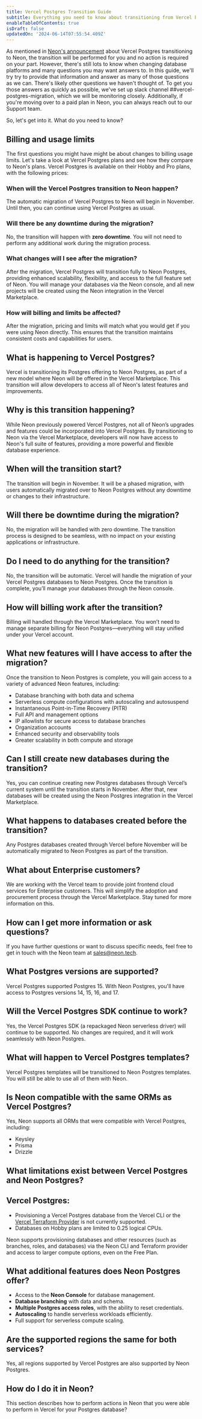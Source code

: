 ```yaml
---
title: Vercel Postgres Transition Guide
subtitle: Everything you need to know about transitioning from Vercel Postgres to Neon
enableTableOfContents: true
isDraft: false
updatedOn: '2024-06-14T07:55:54.409Z'
---
```


As mentioned in [Neon's announcement](https://neon.tech/blog/leveling-up-our-partnership-with-vercel) about Vercel Postgres transitioning to Neon, the transition will be performed for you and no action is required on your part. However, there's still lots to know when changing database platforms and many questions you may want answers to. In this guide, we'll try try to provide that information and answer as many of those questions as we can. There's likely other questions we haven't thought of. To get you those answers as quickly as possible, we've set up slack channel ##vercel-postgres-migration, which we will be monitoring closely. Additionally, if you're moving over to a paid plan in Neon, you can always reach out to our Support team.

So, let's get into it. What do you need to know?

## Billing and usage limits

The first questions you might have might be about changes to billing usage limits. Let's take a look at Vercel Postgres plans and see how they compare to Neon's plans. Vercel Postgres is available on their Hobby and Pro plans, with the following prices:

### When will the Vercel Postgres transition to Neon happen?
The automatic migration of Vercel Postgres to Neon will begin in November. Until then, you can continue using Vercel Postgres as usual.

### Will there be any downtime during the migration?
No, the transition will happen with **zero downtime**. You will not need to perform any additional work during the migration process.

### What changes will I see after the migration?
After the migration, Vercel Postgres will transition fully to Neon Postgres, providing enhanced scalability, flexibility, and access to the full feature set of Neon. You will manage your databases via the Neon console, and all new projects will be created using the Neon integration in the Vercel Marketplace.

### How will billing and limits be affected?
After the migration, pricing and limits will match what you would get if you were using Neon directly. This ensures that the transition maintains consistent costs and capabilities for users.

## What is happening to Vercel Postgres?

Vercel is transitioning its Postgres offering to Neon Postgres, as part of a new model where Neon will be offered in the Vercel Marketplace. This transition will allow developers to access all of Neon's latest features and improvements.

## Why is this transition happening?

While Neon previously powered Vercel Postgres, not all of Neon’s upgrades and features could be incorporated into Vercel Postgres. By transitioning to Neon via the Vercel Marketplace, developers will now have access to Neon's full suite of features, providing a more powerful and flexible database experience.

## When will the transition start?

The transition will begin in November. It will be a phased migration, with users automatically migrated over to Neon Postgres without any downtime or changes to their infrastructure.

## Will there be downtime during the migration?

No, the migration will be handled with zero downtime. The transition process is designed to be seamless, with no impact on your existing applications or infrastructure.

## Do I need to do anything for the transition?

No, the transition will be automatic. Vercel will handle the migration of your Vercel Postgres databases to Neon Postgres. Once the transition is complete, you’ll manage your databases through the Neon console.

## How will billing work after the transition?

Billing will handled through the Vercel Marketplace. You won’t need to manage separate billing for Neon Postgres—everything will stay unified under your Vercel account.

## What new features will I have access to after the migration?

Once the transition to Neon Postgres is complete, you will gain access to a variety of advanced Neon features, including:
- Database branching with both data and schema
- Serverless compute configurations with autoscaling and autosuspend
- Instantaneous Point-in-Time Recovery (PITR)
- Full API and management options
- IP allowlists for secure access to database branches
- Organization accounts
- Enhanced security and observability tools
- Greater scalability in both compute and storage

## Can I still create new databases during the transition?

Yes, you can continue creating new Postgres databases through Vercel’s current system until the transition starts in November. After that, new databases will be created using the Neon Postgres integration in the Vercel Marketplace.

## What happens to databases created before the transition?

Any Postgres databases created through Vercel before November will be automatically migrated to Neon Postgres as part of the transition.

## What about Enterprise customers?

We are working with the Vercel team to provide joint frontend cloud services for Enterprise customers. This will simplify the adoption and procurement process through the Vercel Marketplace. Stay tuned for more information on this.

## How can I get more information or ask questions?

If you have further questions or want to discuss specific needs, feel free to get in touch with the Neon team at sales@neon.tech.

## What Postgres versions are supported?

Vercel Postgres supported Postgres 15. With Neon Postgres, you'll have access to Postgres versions 14, 15, 16, and 17.

## Will the Vercel Postgres SDK continue to work?

Yes, the Vercel Postgres SDK (a repackaged Neon serverless driver) will continue to be supported. No changes are required, and it will work seamlessly with Neon Postgres.

## What will happen to Vercel Postgres templates?

Vercel Postgres templates will be transitioned to Neon Postgres templates. You will still be able to use all of them with Neon.

## Is Neon compatible with the same ORMs as Vercel Postgres?

Yes, Neon supports all ORMs that were compatible with Vercel Postgres, including:
- Keysley
- Prisma
- Drizzle

## What limitations exist between Vercel Postgres and Neon Postgres?

## Vercel Postgres:
- Provisioning a Vercel Postgres database from the Vercel CLI or the [Vercel Terraform Provider](https://vercel.com/guides/integrating-terraform-with-vercel) is not currently supported.
- Databases on Hobby plans are limited to 0.25 logical CPUs.

Neon supports provisioning databases and other resources (such as branches, roles, and databases) via the Neon CLI and Terraform provider and access to larger compute options, even on the Free Plan.

## What additional features does Neon Postgres offer?

- Access to the **Neon Console** for database management.
- **Database branching** with data and schema.
- **Multiple Postgres access roles**, with the ability to reset credentials.
- **Autoscaling** to handle serverless workloads efficiently.
- Full support for serverless compute scaling.

## Are the supported regions the same for both services?

Yes, all regions supported by Vercel Postgres are also supported by Neon Postgres.


## How do I do it in Neon?

This section describes how to perform actions in Neon that you were able to perform in Vercel for your Postgres database?

